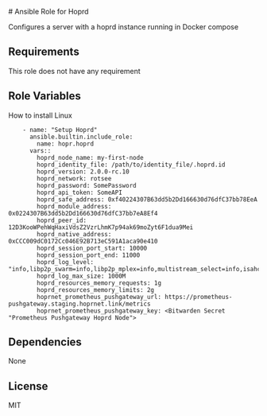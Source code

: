 # Ansible Role for Hoprd

Configures a server with a hoprd instance running in Docker compose

Requirements
------------

This role does not have any requirement

Role Variables
--------------

How to install Linux
```
    - name: "Setup Hoprd"
      ansible.builtin.include_role:
        name: hopr.hoprd
      vars::
        hoprd_node_name: my-first-node
        hoprd_identity_file: /path/to/identity_file/.hoprd.id
        hoprd_version: 2.0.0-rc.10
        hoprd_network: rotsee
        hoprd_password: SomePassword
        hoprd_api_token: SomeAPI
        hoprd_safe_address: 0xf40224307B63dd5b2Dd166630d76dfC37bb78EeA
        hoprd_module_address: 0x0224307B63dd5b2Dd166630d76dfC37bb7eA8Ef4
        hoprd_peer_id: 12D3KooWPehWqHaxiVdsZ2VzrLhmK7p94ak69moZyt6F1dua9Mei
        hoprd_native_address: 0xCCC009dC0172Cc046E92B713eC591A1aca90e410
        hoprd_session_port_start: 10000
        hoprd_session_port_end: 11000
        hoprd_log_level: "info,libp2p_swarm=info,libp2p_mplex=info,multistream_select=info,isahc=error,sea_orm=warn,sqlx=warn,hyper_util=warn,libp2p_tcp=info,libp2p_dns=info,hickory_resolver=warn"
        hoprd_log_max_size: 1000M
        hoprd_resources_memory_requests: 1g
        hoprd_resources_memory_limits: 2g
        hoprnet_prometheus_pushgateway_url: https://prometheus-pushgateway.staging.hoprnet.link/metrics
        hoprnet_prometheus_pushgateway_key: <Bitwarden Secret "Prometheus Pushgateway Hoprd Node">
```


Dependencies
------------

None

License
-------

MIT